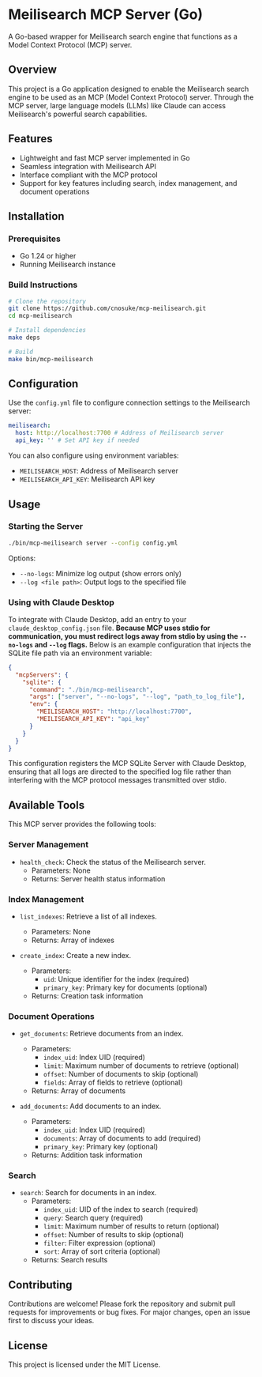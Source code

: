# Meilisearch MCP Server (Go)

A Go-based wrapper for Meilisearch search engine that functions as a Model Context Protocol (MCP) server.

## Overview

This project is a Go application designed to enable the Meilisearch search engine to be used as an MCP (Model Context Protocol) server. Through the MCP server, large language models (LLMs) like Claude can access Meilisearch's powerful search capabilities.

## Features

- Lightweight and fast MCP server implemented in Go
- Seamless integration with Meilisearch API
- Interface compliant with the MCP protocol
- Support for key features including search, index management, and document operations

## Installation

### Prerequisites

- Go 1.24 or higher
- Running Meilisearch instance

### Build Instructions

```bash
# Clone the repository
git clone https://github.com/cnosuke/mcp-meilisearch.git
cd mcp-meilisearch

# Install dependencies
make deps

# Build
make bin/mcp-meilisearch
```

## Configuration

Use the `config.yml` file to configure connection settings to the Meilisearch server:

```yaml
meilisearch:
  host: http://localhost:7700 # Address of Meilisearch server
  api_key: '' # Set API key if needed
```

You can also configure using environment variables:

- `MEILISEARCH_HOST`: Address of Meilisearch server
- `MEILISEARCH_API_KEY`: Meilisearch API key

## Usage

### Starting the Server

```bash
./bin/mcp-meilisearch server --config config.yml
```

Options:

- `--no-logs`: Minimize log output (show errors only)
- `--log <file path>`: Output logs to the specified file

### Using with Claude Desktop

To integrate with Claude Desktop, add an entry to your `claude_desktop_config.json` file. **Because MCP uses stdio for communication, you must redirect logs away from stdio by using the `--no-logs` and `--log` flags.** Below is an example configuration that injects the SQLite file path via an environment variable:

```json
{
  "mcpServers": {
    "sqlite": {
      "command": "./bin/mcp-meilisearch",
      "args": ["server", "--no-logs", "--log", "path_to_log_file"],
      "env": {
        "MEILISEARCH_HOST": "http://localhost:7700",
        "MEILISEARCH_API_KEY": "api_key"
      }
    }
  }
}
```

This configuration registers the MCP SQLite Server with Claude Desktop, ensuring that all logs are directed to the specified log file rather than interfering with the MCP protocol messages transmitted over stdio.

## Available Tools

This MCP server provides the following tools:

### Server Management

- `health_check`: Check the status of the Meilisearch server.
  - Parameters: None
  - Returns: Server health status information

### Index Management

- `list_indexes`: Retrieve a list of all indexes.

  - Parameters: None
  - Returns: Array of indexes

- `create_index`: Create a new index.
  - Parameters:
    - `uid`: Unique identifier for the index (required)
    - `primary_key`: Primary key for documents (optional)
  - Returns: Creation task information

### Document Operations

- `get_documents`: Retrieve documents from an index.

  - Parameters:
    - `index_uid`: Index UID (required)
    - `limit`: Maximum number of documents to retrieve (optional)
    - `offset`: Number of documents to skip (optional)
    - `fields`: Array of fields to retrieve (optional)
  - Returns: Array of documents

- `add_documents`: Add documents to an index.
  - Parameters:
    - `index_uid`: Index UID (required)
    - `documents`: Array of documents to add (required)
    - `primary_key`: Primary key (optional)
  - Returns: Addition task information

### Search

- `search`: Search for documents in an index.
  - Parameters:
    - `index_uid`: UID of the index to search (required)
    - `query`: Search query (required)
    - `limit`: Maximum number of results to return (optional)
    - `offset`: Number of results to skip (optional)
    - `filter`: Filter expression (optional)
    - `sort`: Array of sort criteria (optional)
  - Returns: Search results

## Contributing

Contributions are welcome! Please fork the repository and submit pull requests for improvements or bug fixes. For major changes, open an issue first to discuss your ideas.

## License

This project is licensed under the MIT License.
